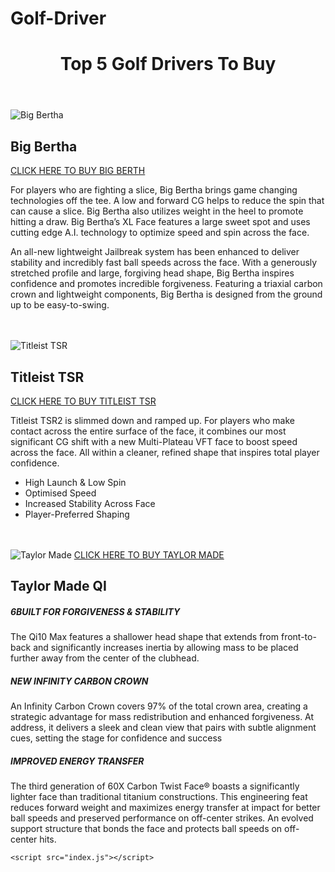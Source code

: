 # Golf-Driver
<!DOCTYPE html>
<html lang="en">
<head>
    <meta charset="UTF-8">
    <meta name="viewport" content="width=device-width, initial-scale=1.0">
    <title>Top 5 Golf Drivers To Buy</title>
    <link rel="stylesheet" href="style.css">
</head>
<body> 
    <header> 
    <h1 id="Top">Top 5 Golf Drivers To Buy</h1>
    </header>
    <img id="bclub" src="https://uploads.mygolfspy.com/uploads/2017/04/20170427-DSC_0674.jpg" alt="Big Bertha">
<main>
    <h2>Big Bertha</h2><a href="https://eu.callawaygolf.com/en/gb/golf-clubs/drivers/drivers-2023-big-bertha.html" id="bigbertha">CLICK HERE TO BUY BIG BERTH</a>
    <p>
        For players who are fighting a slice, Big Bertha brings game changing technologies off the tee. A low and forward CG helps to reduce the spin that can cause a slice. Big Bertha also utilizes weight in the heel to promote hitting a draw.
        Big Bertha’s XL Face features a large sweet spot and uses cutting edge A.I. technology to optimize speed and spin across the face.
        <p>
        An all-new lightweight Jailbreak system has been enhanced to deliver stability and incredibly fast ball speeds across the face.
        With a generously stretched profile and large, forgiving head shape, Big Bertha inspires confidence and promotes incredible forgiveness.
        Featuring a triaxial carbon crown and lightweight components, Big Bertha is designed from the ground up to be easy-to-swing.
        </p>
    </p>
    <br><br>
    <img id="tclub" src="https://acushnet.scene7.com/is/image/titleist/TSR2-5050-shadow?wid=1200&qlt=75&resMode=sharp2" alt="Titleist TSR">
    <h2>Titleist TSR</h2><a href="https://www.titleist.co.uk/golf-clubs/golf-drivers" id="titleist">CLICK HERE TO BUY TITLEIST TSR</a>
    <p>
        Titleist TSR2 is slimmed down and ramped up. For players who make contact across the entire surface of the face, it combines our most significant CG shift with a new Multi-Plateau VFT face to boost speed across the face. All within a cleaner, refined shape that inspires total player confidence.
    </p>
    <ul>
        <li>High Launch & Low Spin</li>
        <li>Optimised Speed</li>
        <li>Increased Stability Across Face</li>
        <li>Player-Preferred Shaping</li>
    </ul>
    <br><br>
    <img id="tmclub" src="https://www.nationalclubgolfer.com/wp-content/uploads/2024/01/TaylorMade-Qi10-Driver-1024x576-jpg.webp" alt="Taylor Made">
    <a href="https://www.taylormadegolf.co.uk/drivers/" id="taycentre">CLICK HERE TO BUY TAYLOR MADE</a>
    <h2>Taylor Made QI</h2>
    <h5></h>6BUILT FOR FORGIVENESS & STABILITY</h5>
    <p>
        The Qi10 Max features a shallower head shape that extends from front-to-back and significantly increases inertia by allowing mass to be placed further away from the center of the clubhead.
    </p>
    <h5>NEW INFINITY CARBON CROWN</h5>
    <p>
        An Infinity Carbon Crown covers 97% of the total crown area, creating a strategic advantage for mass redistribution and enhanced forgiveness. At address, it delivers a sleek and clean view that pairs with subtle alignment cues, setting the stage for confidence and success
    </p>
    <h5>IMPROVED ENERGY TRANSFER</h5>
    <p>
        The third generation of 60X Carbon Twist Face® boasts a significantly lighter face than traditional titanium constructions. This engineering feat reduces forward weight and maximizes energy transfer at impact for better ball speeds and preserved performance on off-center strikes. An evolved support structure that bonds the face and protects ball speeds on off-center hits.
    </p>




</main>  
        


    <script src="index.js"></script>
</body>
</html
